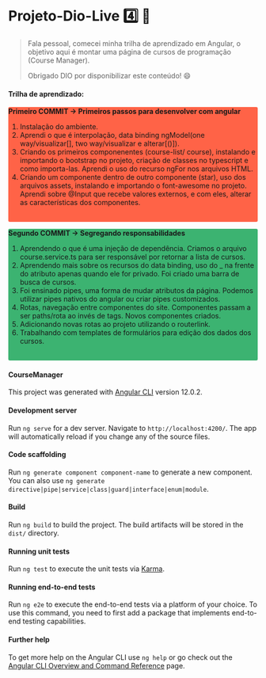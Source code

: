 # Projeto-Dio-Live :four: :rocket:

> Fala pessoal, comecei minha trilha de aprendizado em Angular, o objetivo aqui é montar uma página de cursos de programação (Course Manager).
>
> Obrigado DIO por disponibilizar este conteúdo!  :smile:

#### Trilha de aprendizado:

<div style="background-color: #ff6347; border-radius: 3px;">
   <p><strong>Primeiro COMMIT -> Primeiros passos para desenvolver com angular
	</strong></p>
    <ol>
        <li>Instalação do ambiente.</li>
        <li>Aprendi o que é interpolação, data binding ngModel(one way/visualizar[], two way/visualizar e alterar[()]).</li>
        <li>Criando os primeiros componenentes (course-list/ course), instalando e importando o bootstrap no projeto, criação de classes no typescript e como importa-las. Aprendi o uso do recurso ngFor nos arquivos HTML.</li>
        <li>Criando um componente dentro de outro componente (star), uso dos arquivos assets, instalando e importando o font-awesome no projeto. Aprendi sobre @Input que recebe valores externos, e com eles, alterar as características dos componentes.</li>
    </ol>
    <br>
</div>


<div style="background-color: rgb(60, 179, 113); border-radius: 3px;">
   <p><strong>Segundo COMMIT -> Segregando responsabilidades
	</strong></p>
    <ol>
        <li>Aprendendo o que é uma injeção de dependência. Criamos o arquivo course.service.ts para ser responsável por retornar a lista de cursos.</li>
        <li>Aprendendo mais sobre os recursos do data binding, uso do _ na frente do atributo apenas quando ele for privado. Foi criado uma barra de busca de cursos.</li>
        <li>Foi ensinado pipes, uma forma de mudar atributos da página. Podemos utilizar pipes nativos do angular ou criar pipes customizados.</li>
        <li>Rotas, navegação entre componentes do site. Componentes passam a ser paths/rota ao invés de tags. Novos componentes criados.</li>
        <li>Adicionando novas rotas ao projeto utilizando o routerlink.</li>
        <li>Trabalhando com templates de formulários para edição dos dados dos cursos.</li>
    </ol>
    <br>
</div>

#### CourseManager

This project was generated with [Angular CLI](https://github.com/angular/angular-cli) version 12.0.2.

#### Development server

Run `ng serve` for a dev server. Navigate to `http://localhost:4200/`. The app will automatically reload if you change any of the source files.

#### Code scaffolding

Run `ng generate component component-name` to generate a new component. You can also use `ng generate directive|pipe|service|class|guard|interface|enum|module`.

#### Build

Run `ng build` to build the project. The build artifacts will be stored in the `dist/` directory.

#### Running unit tests

Run `ng test` to execute the unit tests via [Karma](https://karma-runner.github.io).

#### Running end-to-end tests

Run `ng e2e` to execute the end-to-end tests via a platform of your choice. To use this command, you need to first add a package that implements end-to-end testing capabilities.

#### Further help

To get more help on the Angular CLI use `ng help` or go check out the [Angular CLI Overview and Command Reference](https://angular.io/cli) page.